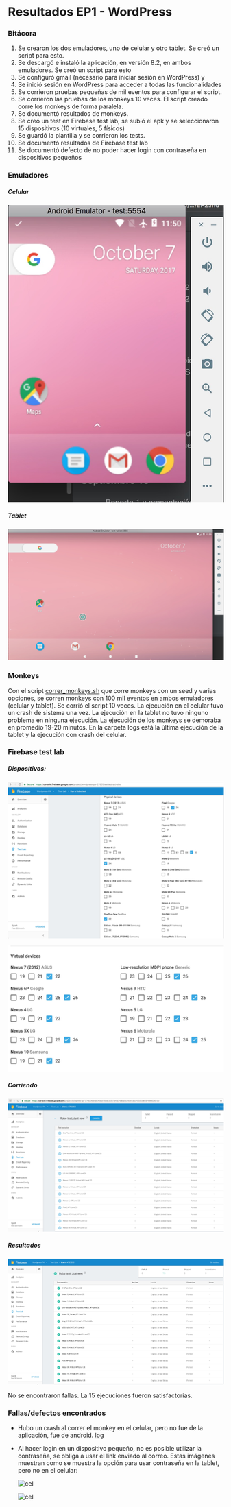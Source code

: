 # Resultados EP1 - WordPress

### Bitácora
1. Se crearon los dos emuladores, uno de celular y otro tablet. Se creó un script para esto.
1. Se descargó e instaló la aplicación, en versión 8.2, en ambos emuladores. Se creó un script para esto
1. Se configuró gmail (necesario para iniciar sesión en WordPress) y 
1. Se inició sesión en WordPress para acceder a todas las funcionalidades
1. Se corrieron pruebas pequeñas de mil eventos para configurar el script.
1. Se corrieron las pruebas de los monkeys 10 veces. El script creado corre los monkeys de forma paralela.
1. Se documentó resultados de monkeys.
1. Se creó un test en Firebase test lab, se subió el apk y se seleccionaron 15 dispositivos (10 virtuales, 5 físicos)
1. Se guardó la plantilla y se corrieron los tests.
1. Se documentó resultados de Firebase test lab
1. Se documentó defecto de no poder hacer login con contraseña en dispositivos pequeños

### Emuladores

##### Celular
![cel](img/Celular.jpg)

##### Tablet
![cel](img/Tableta.jpg)

### Monkeys
Con el script [correr_monkeys.sh](scripts/correr_monkeys.sh) que corre monkeys con un seed y varias opciones, se corren
monkeys con 100 mil eventos en ambos emuladores (celular y tablet). Se corrió el script 10 veces. La ejecución en el 
celular tuvo un crash de sistema una vez. La ejecución en la tablet no tuvo ninguno problema en ninguna ejecución. La
ejecución de los monkeys se demoraba en promedio 19-20 minutos. En la carpeta logs está la última ejecución de la tablet
y la ejecución con crash del celular.

### Firebase test lab

##### Dispositivos:
![](img/Firebase-Physical-devices.jpg)

![](img/Firebase-Virtual-Devices.jpg)

##### Corriendo
![](img/Firebase-Devices.jpg)

##### Resultados
![](img/Firebase-results.jpg)

No se encontraron fallas. La 15 ejecuciones fueron satisfactorias.

### Fallas/defectos encontrados
- Hubo un crash al correr el monkey en el celular, pero no fue de la aplicación, fue de android. [log](logs/cel_error.txt)
- Al hacer login en un dispositivo pequeño, no es posible utilizar la contraseña, se obliga a usar el link enviado al correo.
Estas imágenes muestran como se muestra la opción para usar contraseña en la tablet, pero no en el celular:

  ![cel](img/Login-Contraseña.jpg)

  ![cel](img/Login-Sin-Contraseña.jpg)